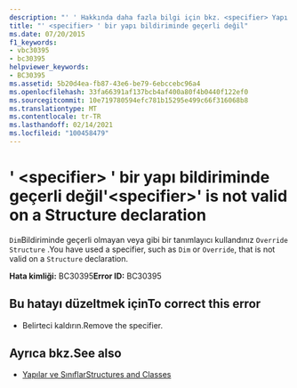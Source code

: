 ```yaml
---
description: "' ' Hakkında daha fazla bilgi için bkz. <specifier> Yapı bildiriminde geçerli değildir"
title: "' <specifier> ' bir yapı bildiriminde geçerli değil"
ms.date: 07/20/2015
f1_keywords:
- vbc30395
- bc30395
helpviewer_keywords:
- BC30395
ms.assetid: 5b20d4ea-fb87-43e6-be79-6ebccebc96a4
ms.openlocfilehash: 33fa66391af137bcb4af400a80f4b0440f122ef0
ms.sourcegitcommit: 10e719780594efc781b15295e499c66f316068b8
ms.translationtype: MT
ms.contentlocale: tr-TR
ms.lasthandoff: 02/14/2021
ms.locfileid: "100458479"
---
```

# <a name="specifier-is-not-valid-on-a-structure-declaration"></a><span data-ttu-id="16f47-103">' \<specifier> ' bir yapı bildiriminde geçerli değil</span><span class="sxs-lookup"><span data-stu-id="16f47-103">'\<specifier>' is not valid on a Structure declaration</span></span>

<span data-ttu-id="16f47-104">`Dim`Bildiriminde geçerli olmayan veya gibi bir tanımlayıcı kullandınız `Override` `Structure` .</span><span class="sxs-lookup"><span data-stu-id="16f47-104">You have used a specifier, such as `Dim` or `Override`, that is not valid on a `Structure` declaration.</span></span>  
  
 <span data-ttu-id="16f47-105">**Hata kimliği:** BC30395</span><span class="sxs-lookup"><span data-stu-id="16f47-105">**Error ID:** BC30395</span></span>  
  
## <a name="to-correct-this-error"></a><span data-ttu-id="16f47-106">Bu hatayı düzeltmek için</span><span class="sxs-lookup"><span data-stu-id="16f47-106">To correct this error</span></span>  
  
- <span data-ttu-id="16f47-107">Belirteci kaldırın.</span><span class="sxs-lookup"><span data-stu-id="16f47-107">Remove the specifier.</span></span>  
  
## <a name="see-also"></a><span data-ttu-id="16f47-108">Ayrıca bkz.</span><span class="sxs-lookup"><span data-stu-id="16f47-108">See also</span></span>

- [<span data-ttu-id="16f47-109">Yapılar ve Sınıflar</span><span class="sxs-lookup"><span data-stu-id="16f47-109">Structures and Classes</span></span>](../programming-guide/language-features/data-types/structures-and-classes.md)
